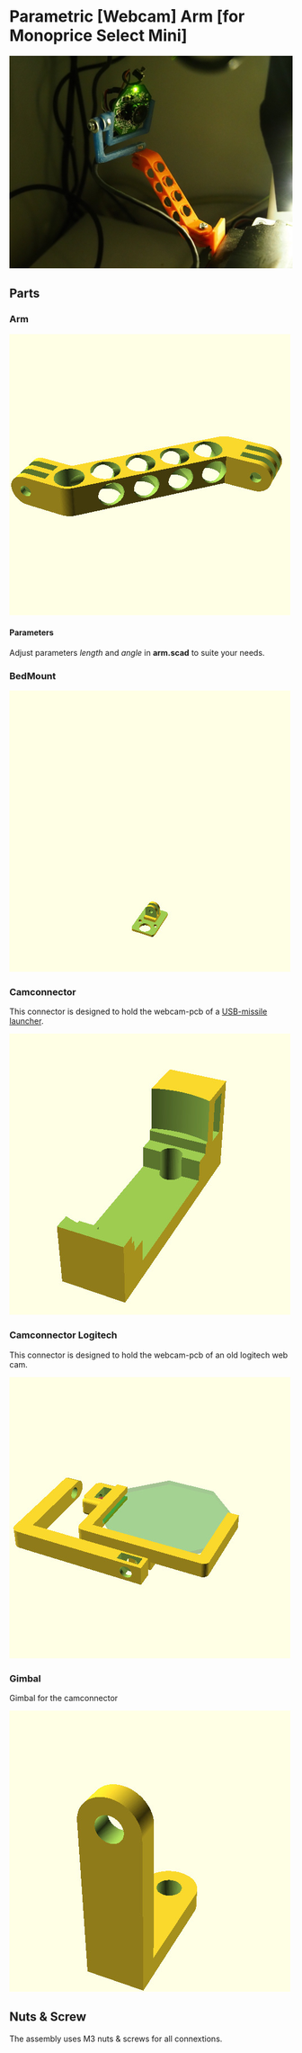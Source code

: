 # Parametric [Webcam] Arm [for Monoprice Select Mini]

![assembled](img/assembled.jpg)

## Parts

### Arm

![arm](img/arm.jpg)

#### Parameters

Adjust parameters *length* and *angle* in **arm.scad** to suite your needs.

### BedMount

![becMount](img/bedMount.jpg)


### Camconnector

This connector is designed to hold the webcam-pcb of a [USB-missile launcher](https://www.getdigital.eu/Webcam-USB-Missile-Launcher.html).

![](img/camconnector.jpg)

### Camconnector Logitech

This connector is designed to hold the webcam-pcb of an old logitech web cam.

![](img/camconnector_logitech.jpg)

### Gimbal

Gimbal for the camconnector

![](img/gimbal.jpg)

## Nuts & Screw

The assembly uses M3 nuts & screws for all connextions.
